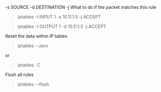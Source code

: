 
-s SOURCE
-d DESTINATION
-j What to do if the packet matches this rule


> iptables -I INPUT 1 -s 10.11.1.5 -j ACCEPT

> iptables -I OUTPUT 1 -d 10.11.1.5 -j ACCEPT



Reset the data within IP tables
> iptables --zero

or

> iptables -Z

Flush all rules
> iptables --flush
